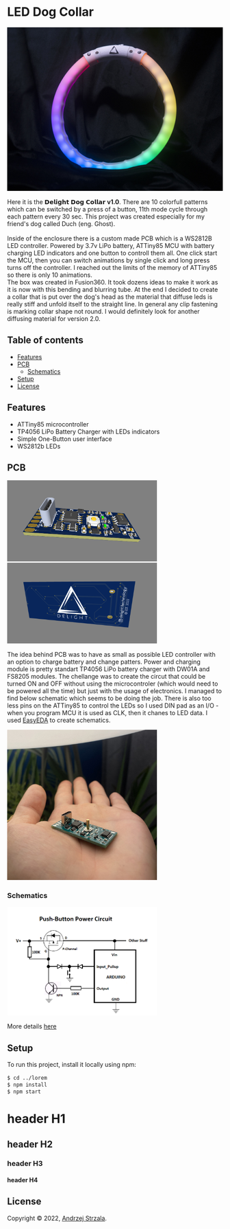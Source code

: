 # LED Dog Collar
<img src="./images/main.jpg" width="700">

Here it is the 𝗗𝗲𝗹𝗶𝗴𝗵𝘁 𝗗𝗼𝗴 𝗖𝗼𝗹𝗹𝗮𝗿 **v1.0**. There are 10 colorfull patterns which can be switched by a press of a button, 11th mode cycle through each pattern every 30 sec. This project was created especially for my friend's dog called Duch (eng. Ghost).<br /><br />
Inside of the enclosure there is a custom made PCB which is a WS2812B LED controller. Powered by 3.7v LiPo battery, ATTiny85 MCU with battery charging LED indicators and one button to controll them all. One click start the MCU, then you can switch animations by single click and long press turns off the controller. I reached out the limits of the memory of ATTiny85 so there is only 10 animations. <br />
The box was created in Fusion360. It took dozens ideas to make it work as it is now with this bending and blurring tube. At the end I decided to create a collar that is put over the dog's head as the material that diffuse leds is really stiff and unfold itself to the straight line. In general any clip fastening is marking collar shape not round. I would definitely look for another diffusing material for version 2.0.


## Table of contents
* [Features](#Features)
* [PCB](#PCB)
	* [Schematics](#Schematics)
* [Setup](#setup)
* [License](#License)

## Features
- ATTiny85 microcontroller
- TP4056 LiPo Battery Charger with LEDs indicators
- Simple One-Button user interface
- WS2812b LEDs
	
## PCB
<p float="left">
  <img src="./images/pcb1.png" width="350" />
  <img src="./images/pcb2.png" width="350" /> 
</p>

The idea behind PCB was to have as small as possible LED controller with an option to charge battery and change patters. Power and charging module is pretty standart TP4056 LiPo battery charger with DW01A and FS8205 modules. The chellange was to create the circut that could be turned ON and OFF without using the microcontroler (which would need to be powered all the time) but just with the usage of electronics. I managed to find below schematic which seems to be doing the job. There is also too less pins on the ATTiny85 to control the LEDs so I used DIN pad as an I/O - when you program MCU it is used as CLK, then it chanes to LED data. I used [EasyEDA](https://easyeda.com/) to create schematics.<br/> 

 <img src="./images/pcb_photo1.jpg" width="350" />


### Schematics


 <img src="./images/onoffcircut.png" width="350" />

More details [here](https://forum.arduino.cc/t/enhanced-mode-mosfet-to-connect-reset-to-button-when-in-deep-sleep/691669/5)

## Setup
To run this project, install it locally using npm:

```
$ cd ../lorem
$ npm install
$ npm start
```

# header H1
## header H2
### header H3
#### header H4

## License

Copyright © 2022, [Andrzej Strzala](https://www.linkedin.com/in/andrzejstrzala/).


